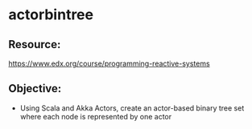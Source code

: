 # actorbintree

## Resource:
https://www.edx.org/course/programming-reactive-systems

## Objective:
* Using Scala and Akka Actors, create an actor-based binary tree set where each node is represented by one actor
